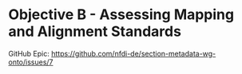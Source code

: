 # Objective B - Assessing Mapping and Alignment Standards

GitHub Epic: https://github.com/nfdi-de/section-metadata-wg-onto/issues/7
